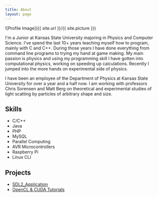 ```yaml
---
title: About
layout: page
---
```

![Profile Image]({{ site.url }}/{{ site.picture }})

<p>I'm a Junior at Kansas State University majoring in Physics and Computer Science. I've spend the last 10+ years teaching myself how to program, mainly with C and C++. During those years I have done everything from command line programs to trying my hand at game making. My main passion is physics and using my programming skill I have gotten into computational physics, working on speeding up calculations. Recently I jumped into the more hands on experimental side of physics.</p>

<p>I have been an employee of the Department of Physics at Kansas State University for over a year and a half now. I am working with professors Chris Sorensen and Matt Berg on theoretical and experimental studies of light scatting by particles of arbitrary shape and size.</p>

<h2>Skills</h2>

<ul class="skill-list">
	<li>C/C++</li>
	<li>Java</li>
	<li>PHP</li>
	<li>MySQL</li>
	<li>Parallel Computing</li>
	<li>AVR Microcontrollers</li>
	<li>Raspberry Pi</li>
	<li>Linux CLI</li>
</ul>

<h2>Projects</h2>

<ul>
	<li><a href="https://github.com/jamolnng/SDL2_Application">SDL2_Application</a></li>
	<li><a href="https://github.com/jamolnng/OpenCL-CUDA-Tutorials">OpenCL &amp; CUDA Tutorials</a></li>
</ul>
